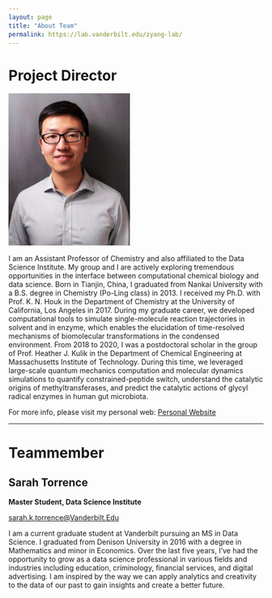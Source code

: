 ```yaml
---
layout: page
title: "About Team"
permalink: https://lab.vanderbilt.edu/zyang-lab/
---
```


# Project Director

![](./pics/John.jpeg)

I am an Assistant Professor of Chemistry and also affiliated to the Data Science Institute. My group and I are actively exploring tremendous opportunities in the interface between computational chemical biology and data science. Born in Tianjin, China, I graduated from Nankai University with a B.S. degree in Chemistry (Po-Ling class) in 2013. I received my Ph.D. with Prof. K. N. Houk in the Department of Chemistry at the University of California, Los Angeles in 2017. During my graduate career, we developed computational tools to simulate single-molecule reaction trajectories in solvent and in enzyme, which enables the elucidation of time-resolved mechanisms of biomolecular transformations in the condensed environment. From 2018 to 2020, I was a postdoctoral scholar in the group of Prof. Heather J. Kulik in the Department of Chemical Engineering at Massachusetts Institute of Technology. During this time, we leveraged large-scale quantum mechanics computation and molecular dynamics simulations to quantify constrained-peptide switch, understand the catalytic origins of methyltransferases, and predict the catalytic actions of glycyl radical enzymes in human gut microbiota.

For more info, please visit my personal web: [Personal Website](https://lab.vanderbilt.edu/zyang-lab/)

---

# Teammember

## Sarah Torrence

**Master Student, Data Science Institute**

[sarah.k.torrence@Vanderbilt.Edu](sarah.k.torrence@Vanderbilt.Edu)

I am a current graduate student at Vanderbilt pursuing an MS in Data Science. I graduated from Denison University in 2016 with a degree in Mathematics and minor in Economics. Over the last five years, I’ve had the opportunity to grow as a data science professional in various fields and industries including education, criminology, financial services, and digital advertising. I am inspired by the way we can apply analytics and creativity to the data of our past to gain insights and create a better future.
